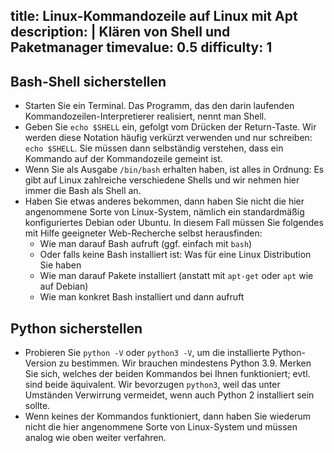 title: Linux-Kommandozeile auf Linux mit Apt
description: |
  Klären von Shell und Paketmanager
timevalue: 0.5
difficulty: 1
---

## Bash-Shell sicherstellen

- Starten Sie ein Terminal. 
  Das Programm, das den darin laufenden Kommandozeilen-Interpretierer realisiert,
  nennt man Shell.
- Geben Sie `echo $SHELL` ein, gefolgt vom Drücken der Return-Taste.
  Wir werden diese Notation häufig verkürzt verwenden und nur schreiben: `echo $SHELL`.
  Sie müssen dann selbständig verstehen, dass ein Kommando auf der Kommandozeile gemeint ist.
- Wenn Sie als Ausgabe `/bin/bash` erhalten haben, ist alles in Ordnung: 
  Es gibt auf Linux zahlreiche verschiedene Shells und wir nehmen hier immer die Bash
  als Shell an.
- Haben Sie etwas anderes bekommen, dann haben Sie nicht die hier angenommene
  Sorte von Linux-System, nämlich ein standardmäßig konfiguriertes Debian oder Ubuntu.
  In diesem Fall müssen Sie folgendes mit Hilfe geeigneter Web-Recherche selbst herausfinden:
  - Wie man darauf Bash aufruft (ggf. einfach mit `bash`)
  - Oder falls keine Bash installiert ist: Was für eine Linux Distribution Sie haben
  - Wie man darauf Pakete installiert (anstatt mit `apt-get` oder `apt` wie auf Debian)
  - Wie man konkret Bash installiert und dann aufruft


## Python sicherstellen

- Probieren Sie `python -V` oder `python3 -V`, um die installierte Python-Version zu bestimmen.
  Wir brauchen mindestens Python 3.9.
  Merken Sie sich, welches der beiden Kommandos bei Ihnen funktioniert; evtl. sind beide äquivalent.
  Wir bevorzugen `python3`, weil das unter Umständen Verwirrung vermeidet, wenn auch Python 2
  installiert sein sollte.
- Wenn keines der Kommandos funktioniert, dann haben Sie wiederum nicht die hier angenommene
  Sorte von Linux-System und müssen analog wie oben weiter verfahren.
